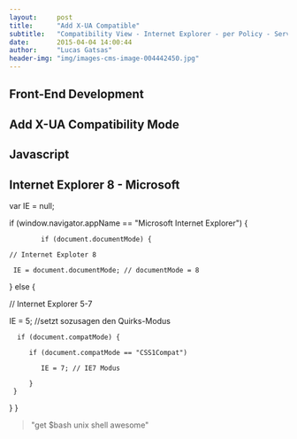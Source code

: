 ```yaml
---
layout:     post
title:      "Add X-UA Compatible"
subtitle:   "Compatibility View - Internet Explorer - per Policy - Server Based"
date:       2015-04-04 14:00:44
author:     "Lucas Gatsas"
header-img: "img/images-cms-image-004442450.jpg"
---
```


<h2 class="section-heading"><strong> Front-End Development</strong> </h2>
<h2 class="section-heading">Add X-UA Compatibility Mode</h2>






<h2 class="section-heading"><strong> Javascript</strong> </h2>
<h2 class="section-heading"> Internet Explorer 8 - Microsoft</h2>







var IE = null;

if (window.navigator.appName == "Microsoft Internet Explorer") {
			
			if (document.documentMode) {  

	// Internet Exploter 8

     IE = document.documentMode; // documentMode = 8

} else {


// Internet Explorer 5-7

IE = 5; //setzt sozusagen den Quirks-Modus

      if (document.compatMode) {

         if (document.compatMode == "CSS1Compat")

            IE = 7; // IE7 Modus
        
         }
     }

   }
}




<blockquote>
	"get $bash unix shell awesome"
</blockquote>